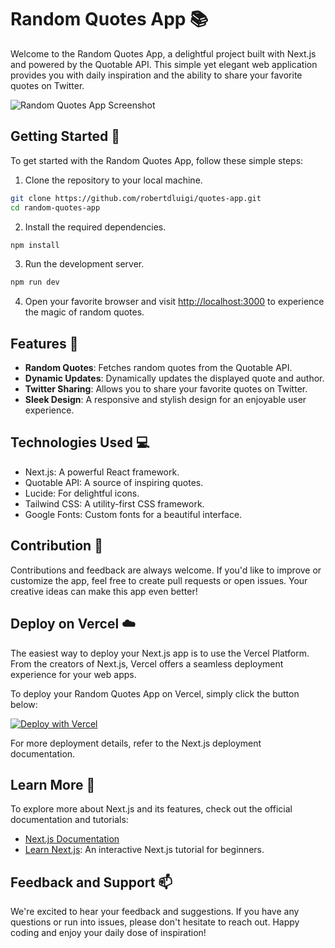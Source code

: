 # Random Quotes App 📚

Welcome to the Random Quotes App, a delightful project built with Next.js and powered by the Quotable API. This simple yet elegant web application provides you with daily inspiration and the ability to share your favorite quotes on Twitter.

![Random Quotes App Screenshot](/public/screenshot.png)

## Getting Started 🚀

To get started with the Random Quotes App, follow these simple steps:

1. Clone the repository to your local machine.
```bash
git clone https://github.com/robertdluigi/quotes-app.git
cd random-quotes-app
```

2. Install the required dependencies.
```bash
npm install
```
3. Run the development server.
```bash
npm run dev
```

4. Open your favorite browser and visit [http://localhost:3000](http://localhost:3000) to experience the magic of random quotes.

## Features 🌟

- **Random Quotes**: Fetches random quotes from the Quotable API.
- **Dynamic Updates**: Dynamically updates the displayed quote and author.
- **Twitter Sharing**: Allows you to share your favorite quotes on Twitter.
- **Sleek Design**: A responsive and stylish design for an enjoyable user experience.

## Technologies Used 💻

- Next.js: A powerful React framework.
- Quotable API: A source of inspiring quotes.
- Lucide: For delightful icons.
- Tailwind CSS: A utility-first CSS framework.
- Google Fonts: Custom fonts for a beautiful interface.

## Contribution 🙌

Contributions and feedback are always welcome. If you'd like to improve or customize the app, feel free to create pull requests or open issues. Your creative ideas can make this app even better!

## Deploy on Vercel ☁️

The easiest way to deploy your Next.js app is to use the Vercel Platform. From the creators of Next.js, Vercel offers a seamless deployment experience for your web apps.

To deploy your Random Quotes App on Vercel, simply click the button below:

[![Deploy with Vercel](https://vercel.com/button)](https://vercel.com/new?utm_medium=default-template&filter=next.js&utm_source=create-next-app&utm_campaign=create-next-app-readme)

For more deployment details, refer to the Next.js deployment documentation.

## Learn More 📖

To explore more about Next.js and its features, check out the official documentation and tutorials:

- [Next.js Documentation](https://nextjs.org/docs)
- [Learn Next.js](https://nextjs.org/learn): An interactive Next.js tutorial for beginners.

## Feedback and Support 📫

We're excited to hear your feedback and suggestions. If you have any questions or run into issues, please don't hesitate to reach out. Happy coding and enjoy your daily dose of inspiration!
